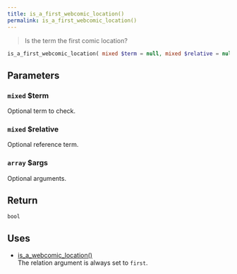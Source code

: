 ```yaml
---
title: is_a_first_webcomic_location()
permalink: is_a_first_webcomic_location()
---
```


> Is the term the first comic location?

```php
is_a_first_webcomic_location( mixed $term = null, mixed $relative = null, array $args = [] ) : bool
```

## Parameters

### `mixed` $term
Optional term to check.

### `mixed` $relative
Optional reference term.

### `array` $args
Optional arguments.

## Return

`bool`

## Uses
- [is_a_webcomic_location()](is_a_webcomic_location())  
The relation argument is always set to
`first`.
